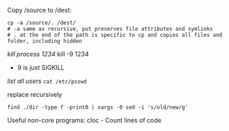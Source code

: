Copy /source to /dest:
```shell
cp -a /source/. /dest/
# -a same as recursive, put preserves file attributes and symlinks
# . at the end of the path is specific to cp and copies all files and folder, including hidden
```


_kill process 1234_
kill -9 1234
* 9 is just SIGKILL

_list all users_
```cat /etc/psswd```

replace recursively
```shell
find ./dir -type f -print0 | xargs -0 sed -i 's/old/new/g'
```

Useful non-core programs:
cloc - Count lines of code
